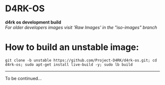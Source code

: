 # D4RK-OS
**d4rk os development build**<br>
*For older developers images visit 'Raw Images' in the "iso-images" branch*

# How to build an unstable image:
```git clone -b unstable https://github.com/Project-D4RK/d4rk-os.git; cd d4rk-os; sudo apt-get install live-build -y; sudo lb build```

------------------------------------------------------------

To be continued...
